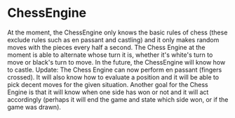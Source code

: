 # ChessEngine
At the moment, the ChessEngine only knows the basic rules of chess (these exclude rules such as en passant and castling) and it only makes random moves with the pieces every half a second. 
The Chess Engine at the moment is able to alternate whose turn it is, whether it's white's turn to move or black's turn to move.
In the future, the ChessEngine will know how to castle. Update: The Chess Engine can now perform en passant (fingers crossed).
It will also know how to evaluate a position and it will be able to pick decent moves for the given situation.
Another goal for the Chess Engine is that it will know when one side has won or not and it will act accordingly (perhaps it will end the game and state which side won, or if the game was drawn).
